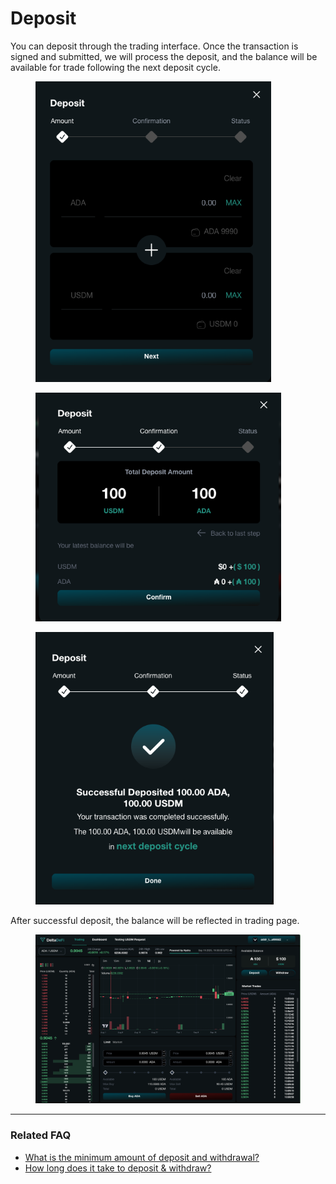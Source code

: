 # Deposit

You can deposit through the trading interface. Once the transaction is signed and submitted, we will process the deposit, and the balance will be available for trade following the next deposit cycle.



<figure><img src="../../.gitbook/assets/image (38).png" alt="" width="377"><figcaption></figcaption></figure>

<figure><img src="../../.gitbook/assets/image (39).png" alt="" width="393"><figcaption></figcaption></figure>



<figure><img src="../../.gitbook/assets/image (40).png" alt="" width="381"><figcaption></figcaption></figure>



After successful deposit, the balance will be reflected in trading page.

<figure><img src="../../.gitbook/assets/image (41).png" alt=""><figcaption></figcaption></figure>





***

### Related FAQ

* [What is the minimum amount of deposit and withdrawal?](../../faq/product.md#the-minimum-deposit-amount)
* [How long does it take to deposit & withdraw?](../../faq/product.md#how-long-does-it-take-to-deposit-and-withdrawal)
